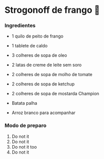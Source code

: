 # Strogonoff de frango :chicken:

### Ingredientes

- 1 quilo de peito de frango

- 1 tablete de caldo
- 3 colheres de sopa de oleo
- 2 latas de creme de leite sem soro
- 2 colheres de sopa de molho de tomate
- 2 colheres de sopa de ketchup
- 2 colheres de sopa de mostarda Champion
- Batata palha 
- Arroz branco para acompanhar

### Modo de preparo

1. Do not it
2. Do not it
3. Do not it too
4. Do not it